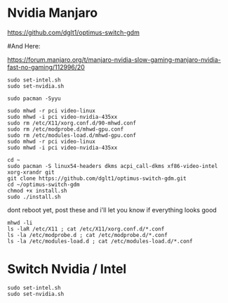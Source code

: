 # Nvidia Manjaro

https://github.com/dglt1/optimus-switch-gdm

#And Here: 

https://forum.manjaro.org/t/manjaro-nvidia-slow-gaming-manjaro-nvidia-fast-no-gaming/112996/20

```
sudo set-intel.sh
sudo set-nvidia.sh
```
```
sudo pacman -Syyu
```
```
sudo mhwd -r pci video-linux
sudo mhwd -i pci video-nvidia-435xx
sudo rm /etc/X11/xorg.conf.d/90-mhwd.conf
sudo rm /etc/modprobe.d/mhwd-gpu.conf
sudo rm /etc/modules-load.d/mhwd-gpu.conf
sudo mhwd -r pci video-linux
sudo mhwd -i pci video-nvidia-435xx
```
```
cd ~
sudo pacman -S linux54-headers dkms acpi_call-dkms xf86-video-intel xorg-xrandr git
git clone https://github.com/dglt1/optimus-switch-gdm.git
cd ~/optimus-switch-gdm
chmod +x install.sh
sudo ./install.sh
```

dont reboot yet, post these and i'll let you know if everything looks good
```
mhwd -li
ls -laR /etc/X11 ; cat /etc/X11/xorg.conf.d/*.conf
ls -la /etc/modprobe.d ; cat /etc/modprobe.d/*.conf
ls -la /etc/modules-load.d ; cat /etc/modules-load.d/*.conf
```
# Switch Nvidia / Intel
```
sudo set-intel.sh
sudo set-nvidia.sh
```

